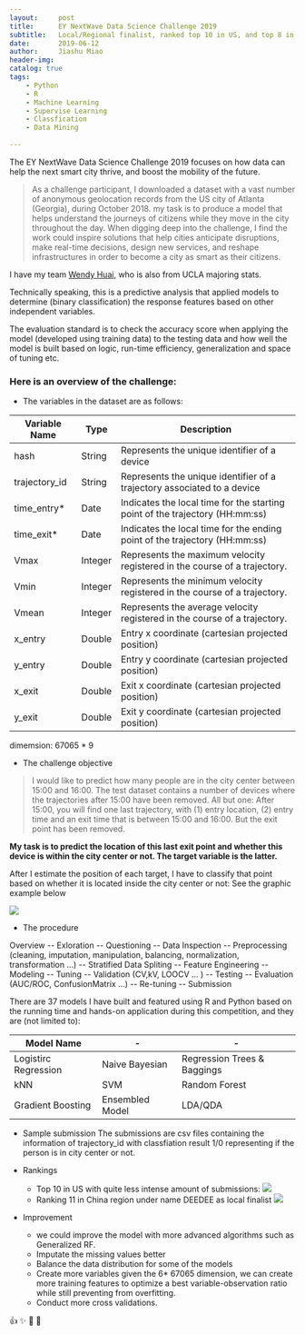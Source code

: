 ```yaml
---
layout:     post
title:      EY NextWave Data Science Challenge 2019
subtitle:   Local/Regional finalist, ranked top 10 in US, and top 8 in China respectively over 2936 participants.
date:       2019-06-12
author:     Jiashu Miao
header-img: 
catalog: true
tags:
    - Python
    - R
    - Machine Learning
    - Supervise Learning
    - Classfication
    - Data Mining
    
---
```


The EY NextWave Data Science Challenge 2019 focuses on how data can help the next smart city thrive, and boost the mobility of the future.

> As a challenge participant, I downloaded a dataset with a vast number of anonymous geolocation records from the US city of  Atlanta (Georgia), during October 2018. my task is to produce a model that helps understand the journeys of citizens while they move in the city throughout the day. When digging deep into the challenge, I find the work could inspire solutions that help cities anticipate disruptions, make real-time decisions, design new services, and reshape infrastructures in order to become a city as smart as their citizens.

I have my team [Wendy Huai](https://www.linkedin.com/in/zuxuan-huai-ab59b3101/), who is also from UCLA majoring stats.

Technically speaking, this is a predictive analysis that applied models to determine (binary classification) the response features based on other independent variables. 

The evaluation standard is to check the accuracy score when applying the model (developed using training data) to the testing data and how well the model is built based on logic, run-time efficiency, generalization and space of tuning etc. 

### Here is an overview of the challenge: 
- The variables in the dataset are as follows:


Variable Name | Type | Description 
------------- | ---- | -------------
hash | String |Represents the unique identifier of a device 
trajectory_id |String | Represents the unique identifier of a trajectory associated to a device 
time_entry* | Date | Indicates the local time for the starting point of the trajectory (HH:mm:ss) 
time_exit* | Date |Indicates the local time for the ending point of the trajectory (HH:mm:ss) 
Vmax | Integer | Represents the maximum velocity registered in the course of a trajectory. 
Vmin | Integer |Represents the minimum velocity registered in the course of a trajectory. 
Vmean | Integer | Represents the average velocity registered in the course of a trajectory. 
x_entry | Double | Entry x coordinate (cartesian projected position) 
y_entry | Double | Entry y coordinate (cartesian projected position)
x_exit | Double | Exit x coordinate (cartesian projected position)
y_exit | Double | Exit y coordinate (cartesian projected position)

dimemsion: 67065 * 9
    

- The challenge objective 
> I would like to predict how many people are in the city center between 15:00 and 16:00. The test dataset contains a number of devices where the trajectories after 15:00 have been removed. All but one: After 15:00, you will find one last trajectory, with (1) entry location, (2) entry time and an exit time that is between 15:00 and 16:00. But the exit point has been removed.

**My task is to predict the location of this last exit point and whether this device is within the city center or not. The target variable is the latter.**

After I estimate the position of each target, I have to classify that point based on whether it is located inside the city center or not: See the graphic example below

![](https://raw.githubusercontent.com/michaelmiaomiao/michaelmiaomiao.github.io/master/img/post-data-path.jpg)

- The procedure

Overview -- Exloration -- Questioning -- Data Inspection -- Preprocessing (cleaning, imputation, manipulation, balancing, normalization, transformation ...) -- Stratified Data Spliting -- Feature Engineering -- Modeling  -- Tuning -- Validation   (CV,kV, LOOCV ... ) -- Testing -- Evaluation (AUC/ROC, ConfusionMatrix ...) -- Re-tuning -- Submission 

There are 37 models I have built and featured using R and Python based on the running time and hands-on application during this competition, and they are (not limited to): 

Model Name    |   -  |  -
------------- | ---- | -------------
Logistirc Regression | Naive Bayesian | Regression Trees & Baggings
kNN | SVM | Random Forest
Gradient Boosting | Ensembled Model | LDA/QDA


- Sample submission
The submissions are csv files containing the information of trajectory_id with classfiation result 1/0 representing if the person is in city center or not. 

- Rankings 
    - Top 10 in US with quite less intense amount of submissions: 
![](https://raw.githubusercontent.com/michaelmiaomiao/michaelmiaomiao.github.io/master/img/post-EY_us_rank.jpg)
    -  Ranking 11 in China region under name DEEDEE as local finalist
![](https://raw.githubusercontent.com/michaelmiaomiao/michaelmiaomiao.github.io/master/img/Screen%20Shot%202019-08-13%20at%2015.23.29.png)

- Improvement
     - we could improve the model with more advanced algorithms such as Generalized RF.
     - Imputate the missing values better 
     - Balance the data distribution for some of the models
     - Create more variables given the 6* 67065 dimension, we can create more training features to optimize a best variable-observation ratio while still preventing from overfitting.
     - Conduct more cross validations. 



:+1: :sparkles: :camel: :tada: 




